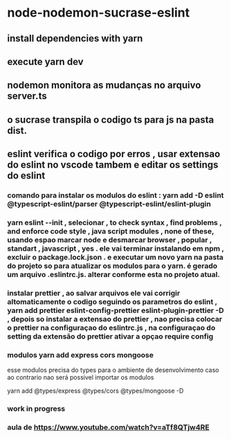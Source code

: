 # node-nodemon-sucrase-eslint
## install dependencies with yarn
## execute yarn dev
## nodemon monitora as mudanças no arquivo server.ts
## o sucrase transpila o codigo ts para js na pasta dist.
## eslint verifica o codigo por erros , usar extensao do eslint no vscode tambem e editar os settings do eslint
### comando para instalar os modulos do eslint :   yarn add -D eslint @typescript-eslint/parser @typescript-eslint/eslint-plugin
### yarn eslint --init  , selecionar , to check syntax , find problems , and enforce code style , java script modules , none of these, usando espao marcar node e desmarcar browser , popular , standart , javascript , yes . ele vai terminar instalando em npm , excluir o package.lock.json . e executar um novo yarn na pasta do projeto so para atualizar os modulos para o yarn.  é gerado um arquivo .eslintrc.js. alterar conforme esta no projeto atual.
### instalar prettier , ao salvar arquivos ele vai corrigir altomaticamente o codigo seguindo os parametros do eslint ,  yarn add prettier eslint-config-prettier eslint-plugin-prettier -D  , depois so instalar a extensao do prettier , nao precisa colocar o prettier na configuraçao do eslintrc.js , na configuraçao do setting da extensão do prettier ativar a opçao require config
### modulos  yarn add express cors mongoose

esse modulos precisa do types para o ambiente de desenvolvimento caso ao contrario nao será possivel importar os modulos 

yarn add @types/express @types/cors @types/mongoose -D
### work in progress
### aula de https://www.youtube.com/watch?v=aTf8QTjw4RE
